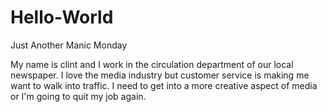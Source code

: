 # Hello-World
Just Another Manic Monday

My name is clint and I work in the circulation department of our local newspaper. I love the media industry but customer service is making me want to walk into traffic. I need to get into a more creative aspect of media or I'm going to quit my job again.
